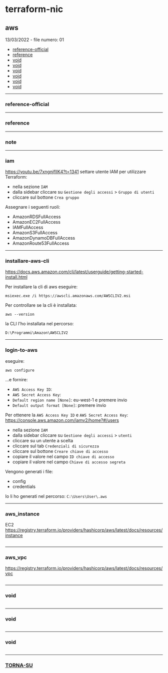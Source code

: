 # terraform-nic

## aws
13/03/2022 - file numero: 01
- [reference-official](#reference-official)
- [reference](#reference)
- [void](#void)
- [void](#void)
- [void](#void)
- [void](#void)
- [void](#void)
- [void](#void)
---
### reference-official

---
### reference

---
### note

---
### iam
https://youtu.be/7xngnjfIlK4?t=1341
settare utente IAM per utilizzare Terraform:
- nella sezione `IAM`
- dalla sidebar cliccare su `Gestione degli accessi` > `Gruppo di utenti`
- cliccare sul bottone `Crea gruppo`

Assegnare i seguenti ruoli:
- AmazonRDSFullAccess
- AmazonEC2FullAccess
- IAMFullAccess
- AmazonS3FullAccess
- AmazonDynamoDBFullAccess
- AmazonRoute53FullAccess

---
### installare-aws-cli
https://docs.aws.amazon.com/cli/latest/userguide/getting-started-install.html

Per installare la cli di aws eseguire:
```
msiexec.exe /i https://awscli.amazonaws.com/AWSCLIV2.msi
```

Per controllare se la cli è installata:
```
aws --version
```

la CLI l'ho installata nel percorso:
```
D:\Programmi\Amazon\AWSCLIV2
```


---
### login-to-aws
eseguire:
```
aws configure
```

...e fornire: 
- `AWS Access Key ID`:
- `AWS Secret Access Key`:
- `Default region name [None]`: eu-west-1 e premere invio
- `Default output format [None]`: premere invio

Per ottenere la `AWS Access Key ID` e `AWS Secret Access Key`:
https://console.aws.amazon.com/iamv2/home?#/users
- nella sezione `IAM`
- dalla sidebar cliccare su `Gestione degli accessi` > `utenti`
- cliccare su un utente a scelta
- cliccare sul tab `Credenziali di sicurezza`
- cliccare sul bottone `Creare chiave di accesso`
- copiare il valore nel campo `ID chiave di accesso`
- copiare il valore nel campo `Chiave di accesso segreta`


Vengono generati i file:
- config
- credentials

Io li ho generati nel percorso: `C:\Users\User\.aws`

---
### aws_instance
EC2
https://registry.terraform.io/providers/hashicorp/aws/latest/docs/resources/instance
```
```
---
### aws_vpc
https://registry.terraform.io/providers/hashicorp/aws/latest/docs/resources/vpc
```
```
---
### void
```
```
---
### void
```
```
---
### void
```
```

---
### [TORNA-SU](#aws)
